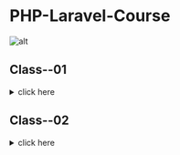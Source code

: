 # PHP-Laravel-Course
![alt](https://dash.ps/wp-content/uploads/2020/08/php-framework-laravel.jpg)

## Class--01
<details>
  <summary> click here </summary>
    1. Github
      - What is Git & Github
  
      - Why need Git & Github
  
      - Git bash Downloads & Installation
  
      - Create an Account on Github
  
      - Create project Local to Online
  
      - Create Project Online
  
      - How to fork any github project from another account.

    2. IDE / Code Editor
      - Vs Code Downloads
      - Vs Code Editor keyboard shortcuts
      - Important Package installation
 
</details>  
  
## Class--02
<details>
  <summary> click here </summary>
      - imran
      - hasan
      - bipul
 
</details>    
